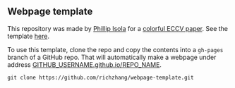 ## <b>Webpage template</b>

This repository was made by [Phillip Isola](http://web.mit.edu/phillipi/) for a [colorful ECCV paper](http://richzhang.github.io/colorization/). See the template [here](https://richzhang.github.io/webpage-template).

To use this template, clone the repo and copy the contents into a `gh-pages` branch of a GitHub repo. That will automatically make a webpage under address [GITHUB_USERNAME.github.io/REPO_NAME](GITHUB_USERNAME.github.io/REPO_NAME).

```
git clone https://github.com/richzhang/webpage-template.git
```

